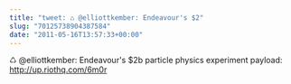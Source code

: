 ```yaml
---
title: "tweet: ♺ @elliottkember: Endeavour's $2"
slug: "70125738904387584"
date: "2011-05-16T13:57:33+00:00"
---
```

♺ @elliottkember: Endeavour's $2b particle physics experiment payload: http://up.riothq.com/6m0r